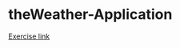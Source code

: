 # theWeather-Application
[Exercise link](https://github.com/becodeorg/atw-giertz-2-17/tree/master/2.The-Hills/Project/weather-app)